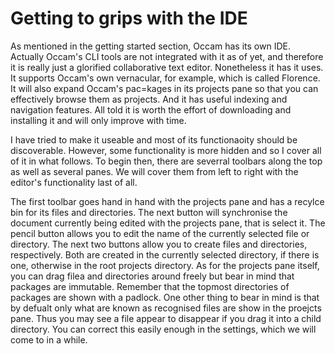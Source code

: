 # Getting to grips with the IDE

As mentioned in the getting started section, Occam has its own IDE. 
Actually Occam's CLI tools are not integrated with it as of yet, and therefore it is really just a glorified collaborative text editor.
Nonetheless it has it uses. 
It supports Occam's own vernacular, for example, which is called Florence. 
It will also expand Occam's pac=kages in its projects pane so that you can effectively browse them as projects. 
And it has useful indexing and navigation features.
All told it is worth the effort of downloading and installing it and will only improve with time.

I have tried to make it useable and most of its functionaoity should be discoverable.
However, some functionality is more hidden and so I cover all of it in what follows.
To begin then, there are severral toolbars along the top as well as several panes. 
We will cover them from left to right with the editor's functionality last of all.

The first toolbar goes hand in hand with the projects pane and has a recylce bin for its files and directories.
The next button will synchronise the document currently being edited with the projects pane, that is select it.
The pencil button allows you to edit the name of the currently selected file or directory.
The next two buttons allow you to create files and directories, respectively.
Both are created in the currently selected directory, if there is one, otherwise in the root projects directory.
As for the projects pane itself, you can drag filea and directories around freely but bear in mind that packages are immutable.
Remember that the topmost directories of packages are shown with a padlock.
One other thing to bear in mind is that by defualt only what are known as recognised files are show in the proejcts pane.
Thus you may see a file appear to disappear if you drag it into a child directory.
You can correct this easily enough in the settings, which we will come to in a while.
